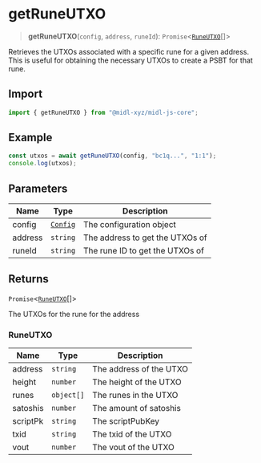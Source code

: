 # getRuneUTXO

> **getRuneUTXO**(`config`, `address`, `runeId`): `Promise`\<[`RuneUTXO`](#runeutxo)[]\>

Retrieves the UTXOs associated with a specific rune for a given address.
This is useful for obtaining the necessary UTXOs to create a PSBT for that rune.

## Import

```ts
import { getRuneUTXO } from "@midl-xyz/midl-js-core";
```

## Example

```ts
const utxos = await getRuneUTXO(config, "bc1q...", "1:1");
console.log(utxos);
```

## Parameters

| Name    | Type                                                         | Description                     |
| ------- | ------------------------------------------------------------ | ------------------------------- |
| config  | [`Config`](../configuration/index#creating-a-configuration-object) | The configuration object        |
| address | `string`                                                     | The address to get the UTXOs of |
| runeId  | `string`                                                     | The rune ID to get the UTXOs of |

## Returns

`Promise`\<[`RuneUTXO`](#runeutxo)[]\>

The UTXOs for the rune for the address

### RuneUTXO

| Name     | Type       | Description             |
| -------- | ---------- | ----------------------- |
| address  | `string`   | The address of the UTXO |
| height   | `number`   | The height of the UTXO  |
| runes    | `object[]` | The runes in the UTXO   |
| satoshis | `number`   | The amount of satoshis  |
| scriptPk | `string`   | The scriptPubKey        |
| txid     | `string`   | The txid of the UTXO    |
| vout     | `number`   | The vout of the UTXO    |
